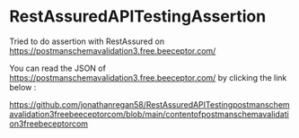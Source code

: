 # RestAssuredAPITestingAssertion

Tried to do assertion with RestAssured on https://postmanschemavalidation3.free.beeceptor.com/

You can read the JSON of https://postmanschemavalidation3.free.beeceptor.com/ by clicking the link below : 

https://github.com/jonathanregan58/RestAssuredAPITestingpostmanschemavalidation3freebeeceptorcom/blob/main/contentofpostmanschemavalidation3freebeceptorcom


